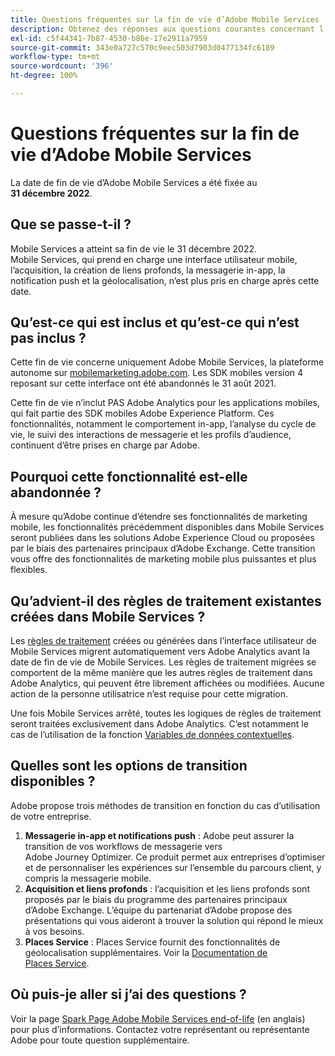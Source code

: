 ```yaml
---
title: Questions fréquentes sur la fin de vie d’Adobe Mobile Services
description: Obtenez des réponses aux questions courantes concernant l’annonce de fin de vie d’Adobe Mobile Services.
exl-id: c5f44341-7b87-4530-b86e-17e2911a7959
source-git-commit: 343e0a727c570c9eec503d7903d0477134fc6189
workflow-type: tm+mt
source-wordcount: '396'
ht-degree: 100%

---
```


# Questions fréquentes sur la fin de vie d’Adobe Mobile Services

La date de fin de vie d’Adobe Mobile Services a été fixée au **31 décembre 2022**.

## Que se passe-t-il ?

Mobile Services a atteint sa fin de vie le 31 décembre 2022. Mobile Services, qui prend en charge une interface utilisateur mobile, l’acquisition, la création de liens profonds, la messagerie in-app, la notification push et la géolocalisation, n’est plus pris en charge après cette date.

## Qu’est-ce qui est inclus et qu’est-ce qui n’est pas inclus ?

Cette fin de vie concerne uniquement Adobe Mobile Services, la plateforme autonome sur [mobilemarketing.adobe.com](https://mobilemarketing.adobe.com). Les SDK mobiles version 4 reposant sur cette interface ont été abandonnés le 31 août 2021.

Cette fin de vie n’inclut PAS Adobe Analytics pour les applications mobiles, qui fait partie des SDK mobiles Adobe Experience Platform. Ces fonctionnalités, notamment le comportement in-app, l’analyse du cycle de vie, le suivi des interactions de messagerie et les profils d’audience, continuent d’être prises en charge par Adobe.

## Pourquoi cette fonctionnalité est-elle abandonnée ?

À mesure qu’Adobe continue d’étendre ses fonctionnalités de marketing mobile, les fonctionnalités précédemment disponibles dans Mobile Services seront publiées dans les solutions Adobe Experience Cloud ou proposées par le biais des partenaires principaux d’Adobe Exchange. Cette transition vous offre des fonctionnalités de marketing mobile plus puissantes et plus flexibles.

## Qu’advient-il des règles de traitement existantes créées dans Mobile Services ?

Les [règles de traitement](https://experienceleague.adobe.com/docs/analytics/admin/admin-tools/processing-rules/processing-rules.html?lang=fr) créées ou générées dans l’interface utilisateur de Mobile Services migrent automatiquement vers Adobe Analytics avant la date de fin de vie de Mobile Services. Les règles de traitement migrées se comportent de la même manière que les autres règles de traitement dans Adobe Analytics, qui peuvent être librement affichées ou modifiées. Aucune action de la personne utilisatrice n’est requise pour cette migration.

Une fois Mobile Services arrêté, toutes les logiques de règles de traitement seront traitées exclusivement dans Adobe Analytics. C’est notamment le cas de l’utilisation de la fonction [Variables de données contextuelles](https://experienceleague.adobe.com/docs/analytics/implementation/vars/page-vars/contextdata.html?lang=fr).

## Quelles sont les options de transition disponibles ?

Adobe propose trois méthodes de transition en fonction du cas d’utilisation de votre entreprise.

1. **Messagerie in-app et notifications push** : Adobe peut assurer la transition de vos workflows de messagerie vers Adobe Journey Optimizer. Ce produit permet aux entreprises d’optimiser et de personnaliser les expériences sur l’ensemble du parcours client, y compris la messagerie mobile.
1. **Acquisition et liens profonds** : l’acquisition et les liens profonds sont proposés par le biais du programme des partenaires principaux d’Adobe Exchange. L’équipe du partenariat d’Adobe propose des présentations qui vous aideront à trouver la solution qui répond le mieux à vos besoins.
1. **Places Service** : Places Service fournit des fonctionnalités de géolocalisation supplémentaires. Voir la [Documentation de Places Service](https://experienceleague.adobe.com/docs/places/using/home.html?lang=fr).

## Où puis-je aller si j’ai des questions ?

Voir la page [Spark Page Adobe Mobile Services end-of-life](https://spark.adobe.com/page/C6D30y09zaRpD/) (en anglais) pour plus d’informations. Contactez votre représentant ou représentante Adobe pour toute question supplémentaire.
